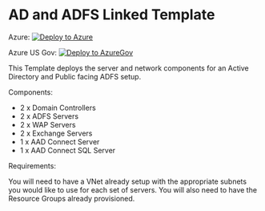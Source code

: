 # AD and ADFS Linked Template

Azure:
[![Deploy to Azure](https://azuredeploy.net/deploybutton.png)](https://portal.azure.com/#create/Microsoft.Template/uri/https%3A%2F%2Fraw.githubusercontent.com%2Fmcrosstx%2FAD_ADFS_Linked%2Fmaster%2Fazuredeploy.json)

Azure US Gov:
[![Deploy to AzureGov](https://azuredeploy.net/deploybutton.png)](https://portal.azure.us/#create/Microsoft.Template/uri/https%3A%2F%2Fraw.githubusercontent.com%2Fmcrosstx%2FAD_ADFS_Linked%2Fmaster%2Fazuredeploy.json)

This Template deploys the server and network components for an Active Directory and Public facing ADFS setup.

Components:
* 2 x Domain Controllers
* 2 x ADFS Servers
* 2 x WAP Servers
* 2 x Exchange Servers
* 1 x AAD Connect Server
* 1 x AAD Connect SQL Server

Requirements:

You will need to have a VNet already setup with the appropriate subnets you would like to use for each set of servers. You will also need to have the Resource Groups already provisioned.
